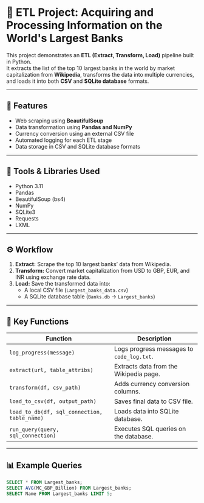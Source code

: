 # 🏦 ETL Project: Acquiring and Processing Information on the World's Largest Banks

This project demonstrates an **ETL (Extract, Transform, Load)** pipeline built in Python.  
It extracts the list of the top 10 largest banks in the world by market capitalization from **Wikipedia**, transforms the data into multiple currencies, and loads it into both **CSV** and **SQLite database** formats.

---

## 🚀 Features
- Web scraping using **BeautifulSoup**
- Data transformation using **Pandas and NumPy**
- Currency conversion using an external CSV file
- Automated logging for each ETL stage
- Data storage in CSV and SQLite database formats

---

## 🧩 Tools & Libraries Used
- Python 3.11
- Pandas
- BeautifulSoup (bs4)
- NumPy
- SQLite3
- Requests
- LXML

---

## ⚙️ Workflow
1. **Extract:** Scrape the top 10 largest banks’ data from Wikipedia.
2. **Transform:** Convert market capitalization from USD to GBP, EUR, and INR using exchange rate data.
3. **Load:** Save the transformed data into:
   - A local CSV file (`Largest_banks_data.csv`)
   - A SQLite database table (`Banks.db` → `Largest_banks`)

---

## 🧠 Key Functions
| Function | Description |
|-----------|--------------|
| `log_progress(message)` | Logs progress messages to `code_log.txt`. |
| `extract(url, table_attribs)` | Extracts data from the Wikipedia page. |
| `transform(df, csv_path)` | Adds currency conversion columns. |
| `load_to_csv(df, output_path)` | Saves final data to CSV file. |
| `load_to_db(df, sql_connection, table_name)` | Loads data into SQLite database. |
| `run_query(query, sql_connection)` | Executes SQL queries on the database. |

---

## 📊 Example Queries
```sql
SELECT * FROM Largest_banks;
SELECT AVG(MC_GBP_Billion) FROM Largest_banks;
SELECT Name FROM Largest_banks LIMIT 5;
